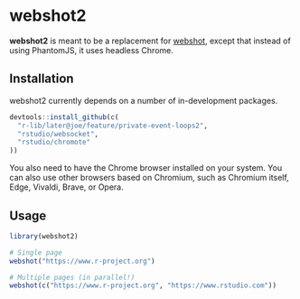 webshot2
========

**webshot2** is meant to be a replacement for [webshot](https://wch.github.io/webshot/), except that instead of using PhantomJS, it uses headless Chrome.


## Installation

webshot2 currently depends on a number of in-development packages.

```R
devtools::install_github(c(
  "r-lib/later@joe/feature/private-event-loops2",
  "rstudio/websocket",
  "rstudio/chromote"
))
```

You also need to have the Chrome browser installed on your system. You can also use other browsers based on Chromium, such as Chromium itself, Edge, Vivaldi, Brave, or Opera.


## Usage

```R
library(webshot2)

# Single page
webshot("https://www.r-project.org")

# Multiple pages (in parallel!)
webshot(c("https://www.r-project.org", "https://www.rstudio.com"))
```
